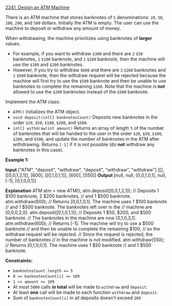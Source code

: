 [2241\. Design an ATM Machine](/problems/design-an-atm-machine/)

There is an ATM machine that stores banknotes of `5` denominations: `20`, `50`, `100`, `200`, and `500` dollars. Initially the ATM is empty. The user can use the machine to deposit or withdraw any amount of money.

When withdrawing, the machine prioritizes using banknotes of **larger** values.

*   For example, if you want to withdraw `$300` and there are `2` `$50` banknotes, `1` `$100` banknote, and `1` `$200` banknote, then the machine will use the `$100` and `$200` banknotes.
*   However, if you try to withdraw `$600` and there are `3` `$200` banknotes and `1` `$500` banknote, then the withdraw request will be rejected because the machine will first try to use the `$500` banknote and then be unable to use banknotes to complete the remaining `$100`. Note that the machine is **not** allowed to use the `$200` banknotes instead of the `$500` banknote.

Implement the ATM class:

*   `ATM()` Initializes the ATM object.
*   `void deposit(int[] banknotesCount)` Deposits new banknotes in the order `$20`, `$50`, `$100`, `$200`, and `$500`.
*   `int[] withdraw(int amount)` Returns an array of length `5` of the number of banknotes that will be handed to the user in the order `$20`, `$50`, `$100`, `$200`, and `$500`, and update the number of banknotes in the ATM after withdrawing. Returns `[-1]` if it is not possible (do **not** withdraw any banknotes in this case).

**Example 1:**

**Input**
\["ATM", "deposit", "withdraw", "deposit", "withdraw", "withdraw"\]
\[\[\], \[\[0,0,1,2,1\]\], \[600\], \[\[0,1,0,1,1\]\], \[600\], \[550\]\]
**Output**
\[null, null, \[0,0,1,0,1\], null, \[-1\], \[0,1,0,0,1\]\]

**Explanation**
ATM atm = new ATM();
atm.deposit(\[0,0,1,2,1\]); // Deposits 1 $100 banknote, 2 $200 banknotes,
                          // and 1 $500 banknote.
atm.withdraw(600);        // Returns \[0,0,1,0,1\]. The machine uses 1 $100 banknote
                          // and 1 $500 banknote. The banknotes left over in the
                          // machine are \[0,0,0,2,0\].
atm.deposit(\[0,1,0,1,1\]); // Deposits 1 $50, $200, and $500 banknote.
                          // The banknotes in the machine are now \[0,1,0,3,1\].
atm.withdraw(600);        // Returns \[-1\]. The machine will try to use a $500 banknote
                          // and then be unable to complete the remaining $100,
                          // so the withdraw request will be rejected.
                          // Since the request is rejected, the number of banknotes
                          // in the machine is not modified.
atm.withdraw(550);        // Returns \[0,1,0,0,1\]. The machine uses 1 $50 banknote
                          // and 1 $500 banknote.

**Constraints:**

*   `banknotesCount.length == 5`
*   `0 <= banknotesCount[i] <= 109`
*   `1 <= amount <= 109`
*   At most `5000` calls **in total** will be made to `withdraw` and `deposit`.
*   At least **one** call will be made to each function `withdraw` and `deposit`.
*   Sum of `banknotesCount[i]` in all deposits doesn't exceed `109`
